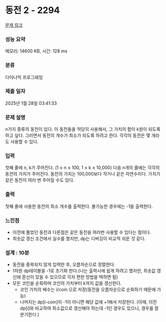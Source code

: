 # 동전 2 - 2294 

[문제 링크](https://www.acmicpc.net/problem/2294) 

### 성능 요약

메모리: 14600 KB, 시간: 128 ms

### 분류

다이나믹 프로그래밍

### 제출 일자

2025년 1월 28일 03:41:33

### 문제 설명

<p>n가지 종류의 동전이 있다. 이 동전들을 적당히 사용해서, 그 가치의 합이 k원이 되도록 하고 싶다. 그러면서 동전의 개수가 최소가 되도록 하려고 한다. 각각의 동전은 몇 개라도 사용할 수 있다.</p>

### 입력 

 <p>첫째 줄에 n, k가 주어진다. (1 ≤ n ≤ 100, 1 ≤ k ≤ 10,000) 다음 n개의 줄에는 각각의 동전의 가치가 주어진다. 동전의 가치는 100,000보다 작거나 같은 자연수이다. 가치가 같은 동전이 여러 번 주어질 수도 있다.</p>

### 출력 

 <p>첫째 줄에 사용한 동전의 최소 개수를 출력한다. 불가능한 경우에는 -1을 출력한다.</p>

### 느낀점

- 이전에 풀었던 동전과 다른점은 같은 동전을 여러번 사용할 수 있다는 점이다.
- 최솟값 갱신 조건에서 실수를 했지만, dp는 디버깅이 비교적 쉬운 것 같다.

### 설계 : 10분

- 동전을 중복되지 않게 입력한 후, 오름차순으로 정렬한다.
- 1차원 dp테이블을 -1로 초기화 한다.(나는 출력시에 쉽게 하려고 했지만, 최솟값 갱신에 혼선이 있을 수 있으므로 각자 편한 방법을 택하면 됨)
- 모든 코인을 순회하며 코인의 가치부터 k까지 값을 갱신한다.
    - 코인 가치의 배수는 i/coin 으로 저장(동전을 오름차순으로 순회하기 때문에 가능)
    - 나머지는 dp[i-coin]이 -1이 아니면 해당 값에 +1해서 저장한다. (이때, 이전 dp[i]와 비교하여 최소값으로 갱신해야 하는데 -1인 경우도 있으니, 경우를 잘 분기한다.)